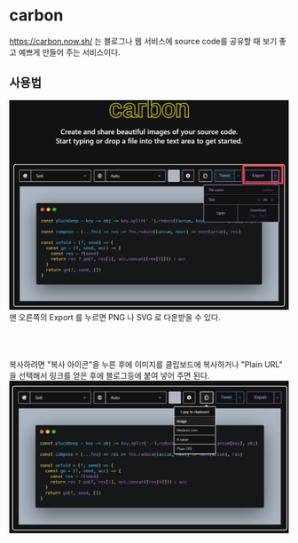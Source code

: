 # carbon
https://carbon.now.sh/ 는 블로그나 웹 서비스에 source code를 공유할 때 보기 좋고 예쁘게 만들어 주는 서비스이다.

## 사용법
![사용법](/other/carbon/img/a.png)
맨 오른쪽의 Export  를 누르면 PNG 나 SVG 로 다운받을 수 있다.<br><br><br><br>    

복사하려면 "복사 아이콘"을 누른 후에 이미지를 클립보드에 복사하거나 "Plain URL" 을 선택해서 링크를 얻은 후에 블로그등에 붙여 넣어 주면 된다.
![복사](/other/carbon/img/a1.png)
